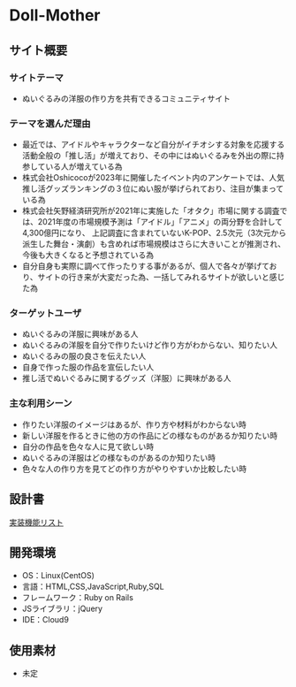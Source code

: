 # Doll-Mother

## サイト概要
### サイトテーマ
- ぬいぐるみの洋服の作り方を共有できるコミュニティサイト

### テーマを選んだ理由
- 最近では、アイドルやキャラクターなど自分がイチオシする対象を応援する活動全般の「推し活」が増えており、その中にはぬいぐるみを外出の際に持参している人が増えている為
- 株式会社Oshicocoが2023年に開催したイベント内のアンケートでは、人気推し活グッズランキングの３位にぬい服が挙げられており、注目が集まっている為
- 株式会社矢野経済研究所が2021年に実施した「オタク」市場に関する調査では、2021年度の市場規模予測は「アイドル」「アニメ」の両分野を合計して4,300億円になり、
 上記調査に含まれていないK-POP、2.5次元（3次元から派生した舞台・演劇）も含めれば市場規模はさらに大きいことが推測され、今後も大きくなると予想されている為
- 自分自身も実際に調べて作ったりする事があるが、個人で各々が挙げており、サイトの行き来が大変だった為、一括してみれるサイトが欲しいと感じた為

### ターゲットユーザ
- ぬいぐるみの洋服に興味がある人
- ぬいぐるみの洋服を自分で作りたいけど作り方がわからない、知りたい人
- ぬいぐるみの服の良さを伝えたい人
- 自身で作った服の作品を宣伝したい人
- 推し活でぬいぐるみに関するグッズ（洋服）に興味がある人

### 主な利用シーン
- 作りたい洋服のイメージはあるが、作り方や材料がわからない時
- 新しい洋服を作るときに他の方の作品にどの様なものがあるか知りたい時
- 自分の作品を色々な人に見て欲しい時
- ぬいぐるみの洋服はどの様なものがあるのか知りたい時
- 色々な人の作り方を見てどの作り方がやりやすいか比較したい時

## 設計書

 [実装機能リスト](https://docs.google.com/spreadsheets/d/1GEw0jrcRqWSY9eZmwAGEBelFGRvYBqucBZ8aS_YXnNo/edit?usp=sharing)

## 開発環境
- OS：Linux(CentOS)
- 言語：HTML,CSS,JavaScript,Ruby,SQL
- フレームワーク：Ruby on Rails
- JSライブラリ：jQuery
- IDE：Cloud9

## 使用素材
- 未定


